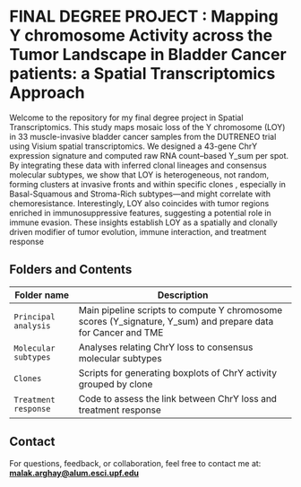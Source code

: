 # FINAL DEGREE PROJECT : Mapping Y chromosome Activity across the Tumor Landscape in Bladder Cancer patients: a Spatial Transcriptomics Approach 

Welcome to the repository for my final degree project in Spatial Transcriptomics. This study maps mosaic loss of the Y chromosome (LOY) in 33 muscle-invasive bladder cancer samples from the DUTRENEO trial using Visium spatial transcriptomics. We designed a 43-gene ChrY expression signature and computed raw RNA count–based Y_sum per spot. By integrating these data with inferred clonal lineages and consensus molecular subtypes, we show that LOY is heterogeneous, not random, forming clusters at invasive fronts and within specific clones , especially in Basal-Squamous and Stroma-Rich subtypes—and might correlate with chemoresistance. 
Interestingly, LOY also coincides with tumor regions enriched in immunosuppressive features, suggesting a potential role in immune evasion. These insights establish LOY as a spatially and clonally driven modifier of tumor evolution, immune interaction, and treatment response


## Folders and Contents

| Folder name            | Description                                                                 |
|------------------------|-----------------------------------------------------------------------------|
| `Principal analysis`  | Main pipeline scripts to compute Y chromosome scores (Y_signature, Y_sum) and prepare data for Cancer and TME |
| `Molecular subtypes`  | Analyses relating ChrY loss to consensus molecular subtypes                 |
| `Clones`              | Scripts for generating boxplots of ChrY activity grouped by clone           |
| `Treatment response`  | Code to assess the link between ChrY loss and treatment response            |




## Contact

For questions, feedback, or collaboration, feel free to contact me at:  
**malak.arghay@alum.esci.upf.edu**
